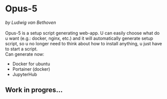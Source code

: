 # Opus-5
<i>by Ludwig van Bethoven</i> <br><br>
Opus-5 is a setup script generating web-app. U can easily choose what do u want (e.g.: docker, nginx, etc.) and it will automatically generate setup script, so u no longer need to think about how to install anything, u just have to start a script.
<br>
Can generate now:<br>
<ul>
    <li>Docker for ubuntu</li>
    <li>Portainer (docker)</li>
    <li>JupyterHub</li>
</ul>
<h2>Work in progres...</h2>
